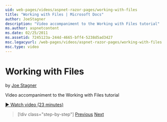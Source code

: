 ```yaml
---
uid: web-pages/videos/aspnet-razor-pages/working-with-files
title: "Working with Files | Microsoft Docs"
author: JoeStagner
description: "Video accompaniment to the Working with Files tutorial"
ms.author: aspnetcontent
ms.date: 02/25/2011
ms.assetid: 7245123a-244d-4665-bff4-5238d5ad3427
msc.legacyurl: /web-pages/videos/aspnet-razor-pages/working-with-files
msc.type: video
---
```

Working with Files
====================
by [Joe Stagner](https://github.com/JoeStagner)

Video accompaniment to the Working with Files tutorial

[&#9654; Watch video (23 minutes)](https://channel9.msdn.com/Blogs/ASP-NET-Site-Videos/working-with-files)

> [!div class="step-by-step"]
> [Previous](displaying-data-in-a-chart-part-2.md)
> [Next](working-with-images.md)
